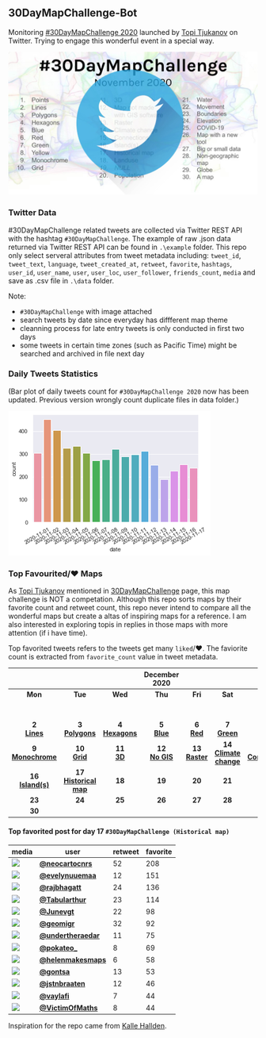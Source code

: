 ## 30DayMapChallenge-Bot
Monitoring [#30DayMapChallenge 2020](https://github.com/tjukanovt/30DayMapChallenge) launched by [Topi Tjukanov](https://twitter.com/tjukanov) on Twitter. Trying to engage this wonderful event in a special way. 

![images](./graphs/map_challenge_2020_bot.jpg)

### Twitter Data
#30DayMapChallenge related tweets are collected via Twitter REST API with the hashtag `#30DayMapChallenge`. The example of raw .json data returned via Twitter REST API can be found in `.\example` folder. This repo only select serveral attributes from tweet metadata including: `tweet_id`, `tweet_text`, `language`, `tweet_created_at`, `retweet`, `favorite`, `hashtags`, `user_id`, `user_name`, `user`, `user_loc`, `user_follower`, `friends_count`, `media` and save as .csv file in `.\data` folder.

Note:
-  `#30DayMapChallenge` with image attached
- search tweets by date since everyday has diffferent map theme
- cleanning process for late entry tweets is only conducted in first two days
- some tweets in certain time zones (such as Pacific Time) might be searched and archived in file next day

### Daily Tweets Statistics
(Bar plot of daily tweets count for `#30DayMapChallenge 2020` now has been updated. Previous version wrongly count duplicate files in data folder.)

![images](./graphs/maps_count.png)

### Top Favourited/:heart: Maps

As [Topi Tjukanov](https://twitter.com/tjukanov) mentioned in [30DayMapChallenge](https://github.com/tjukanovt/30DayMapChallenge) page, this map challenge is NOT a competation. Although this repo sorts maps by their favorite count and retweet count, this repo never intend to compare all the wonderful maps but create a altas of inspiring maps for a reference. I am also interested in exploring topis in replies in those maps with more attention (if i have time).

Top favorited tweets refers to the tweets get many `liked`/:heart:. The faviorite count is extracted from `favorite_count` value in tweet metadata.

| |||December 2020||| |
|:---:|:---:|:---:|:---:|:---:|:---:|:---:|
| **Mon** | **Tue** | **Wed** | **Thu** | **Fri** | **Sat** | **Sun** |
|     |     |     |     |     |     | **1** <br/>**[Points](day1.md)**|
| **2** <br/>**[Lines](day2.md)**   |**3** <br/>**[Polygons](day3.md)**   |**4** <br/>**[Hexagons](day4.md)**    | **5** <br/>**[Blue](day05_Blue.md)**   | **6** <br/>**[Red](day06_Red.md)**   | **7** <br/>**[Green](day07_Green.md)**  | **8** <br/>**[Yellow](day08_Yellow.md)**  |
| **9** <br/>**[Monochrome](day09_Monochrome.md)** | **10** <br/>**[Grid](day10_Grid.md)**  | **11** <br/>**[3D](day11_3D.md)**  | **12** <br/>**[No GIS](day12_Map%20not%20made%20with%20GIS%20software.md)**  | **13** <br/>**[Raster](day13_Raster.md)**  | **14** <br/>**[Climate change](day14_Climate%20change.md)**  |  **15** <br/>**[Connections](day15_Connections.md)**  |
|  **16** <br/>**[Island(s)](day16_Island(s).md)**  |   **17** <br/>**[Historical map](day17_Historical%20map.md)**   |  **18** <br/>    |   **19** <br/>   |   **20** <br/>   |   **21** <br/>   |  **22** <br/>    |
|   **23** <br/>   |   **24** <br/>   |   **25** <br/>   |   **26** <br/>   |   **27** <br/>   |   **28** <br/>   |  **29** <br/>    |
|  **30** <br/>    |     |     |     |     |     |     |

<!-- - **[Maps for Day 1 `#30DayMapChallenge (Points)`](day1.md)** (include late entry)

- **[Maps for Day 2 `#30DayMapChallenge (Lines)`](day2.md)** (exclude late entry)

- **[Maps for Day 3 `#30DayMapChallenge (Polygons)`](day3.md)**

- **[Maps for Day 4 `#30DayMapChallenge (Hexagons)`](day4.md)**

- **[Maps for Day 5 `#30DayMapChallenge (Blue)`](day05_Blue.md)**

- **[Maps for Day 6 `#30DayMapChallenge (Red)`](day06_Red.md)**

- **[Maps for Day 7 `#30DayMapChallenge (Green)`](day07_Green.md)**

- **[Maps for Day 8 `#30DayMapChallenge (Yellow)`](day08_Yellow.md)**

- **[Maps for Day 9 `#30DayMapChallenge (Monochrome)`](day09_Monochrome.md)**

- **[Maps for Day 10 `#30DayMapChallenge (Grid)`](day10_Grid.md)**

- **[Maps for Day 11 `#30DayMapChallenge (3D)`](day11_3D.md)**

- **[Maps for Day 12 `#30DayMapChallenge (Map not made with GIS software)`](day12_Map%20not%20made%20with%20GIS%20software.md)**

- **[Maps for Day 13 `#30DayMapChallenge (Raster)`](day13_Raster.md)**

- **[Maps for Day 14 `#30DayMapChallenge (Climate change)`](day14_Climate%20change.md)**

- **[Maps for Day 15 `#30DayMapChallenge (Connections)`](day15_Connections.md)**
 -->

#### Top favorited post for day 17 `#30DayMapChallenge (Historical map)`
| media                                                                                        | user                                           |   retweet |   favorite |
|----------------------------------------------------------------------------------------------|------------------------------------------------|-----------|------------|
| ![](http://pbs.twimg.com/media/EnAfFQbXMAMCqUQ.jpg)                                          | **[@neocartocnrs](https://t.co/FvAIySYuJV)**   |        52 |        208 |
| ![](http://pbs.twimg.com/media/EnAT2alW8AExQhA.jpg)                                          | **[@evelynuuemaa](https://t.co/I4CJnpcS3H)**   |        12 |        151 |
| ![](http://pbs.twimg.com/media/EnCK1q1VkAELKR6.jpg)                                          | **[@rajbhagatt](https://t.co/eoIm29errg)**     |        24 |        136 |
| ![](http://pbs.twimg.com/media/EnBRSc4XUAEalPa.jpg)                                          | **[@Tabularthur](https://t.co/1L6rfHrP7G)**    |        23 |        114 |
| ![](http://pbs.twimg.com/media/EnA7LyBWEAES6fh.jpg)                                          | **[@Junevgt](https://t.co/TnQZOeB9D7)**        |        22 |         98 |
| ![](http://pbs.twimg.com/media/EnAfnWEW4AIM3GC.jpg)                                          | **[@geomigr](https://t.co/qki76sRHEW)**        |        32 |         92 |
| ![](http://pbs.twimg.com/media/EnCddnLXYAE16_1.jpg)                                          | **[@undertheraedar](https://t.co/IhBZpQ6rqA)** |        11 |         75 |
| ![](http://pbs.twimg.com/media/Em_rtITW8AAPSJR.jpg)                                          | **[@pokateo_](https://t.co/bhkCPFn0a7)**       |         8 |         69 |
| ![](http://pbs.twimg.com/tweet_video_thumb/EnDAVajVEAAU04a.jpg)                              | **[@helenmakesmaps](https://t.co/eJP9YfJt9U)** |         6 |         58 |
| ![](http://pbs.twimg.com/media/EnDqKEYXYAE2u6h.jpg)                                          | **[@gontsa](https://t.co/WlBlI8ZpMC)**         |        13 |         53 |
| ![](http://pbs.twimg.com/media/EnB8sUlVcAAtAp9.jpg)                                          | **[@jstnbraaten](https://t.co/r599fP7PY5)**    |        12 |         46 |
| ![](http://pbs.twimg.com/ext_tw_video_thumb/1328594976800985094/pu/img/99MysrKGgOeAIVgF.jpg) | **[@vaylafi](https://t.co/2RMVwE1Hpw)**        |         7 |         44 |
| ![](http://pbs.twimg.com/media/EnBhyTuXcAIcJiI.jpg)                                          | **[@VictimOfMaths](https://t.co/lh7AxqtPfa)**  |         8 |         44 |
 


Inspiration for the repo came from [Kalle Hallden](https://www.youtube.com/channel/UCWr0mx597DnSGLFk1WfvSkQ).